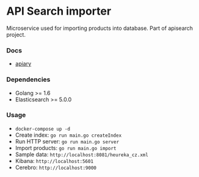 # API Search importer

Microservice used for importing products into database. Part of apisearch project.

### Docs

- [apiary](docs.apisearchimporter.apiary.io)

### Dependencies

- Golang >= 1.6
- Elasticsearch >= 5.0.0

### Usage

- `docker-compose up -d`
- Create index: `go run main.go createIndex`
- Run HTTP server: `go run main.go server`
- Import products: `go run main.go import`
- Sample data: `http://localhost:8081/heureka_cz.xml`
- Kibana: `http://localhost:5601`
- Cerebro: `http://localhost:9000`

